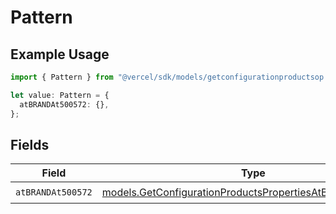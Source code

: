# Pattern

## Example Usage

```typescript
import { Pattern } from "@vercel/sdk/models/getconfigurationproductsop.js";

let value: Pattern = {
  atBRANDAt500572: {},
};
```

## Fields

| Field                                                                                                                      | Type                                                                                                                       | Required                                                                                                                   | Description                                                                                                                |
| -------------------------------------------------------------------------------------------------------------------------- | -------------------------------------------------------------------------------------------------------------------------- | -------------------------------------------------------------------------------------------------------------------------- | -------------------------------------------------------------------------------------------------------------------------- |
| `atBRANDAt500572`                                                                                                          | [models.GetConfigurationProductsPropertiesAtBRANDAt500572](../models/getconfigurationproductspropertiesatbrandat500572.md) | :heavy_check_mark:                                                                                                         | N/A                                                                                                                        |